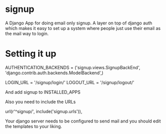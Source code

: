 signup
======

A Django App for doing email only signup. A layer on top of django auth which makes it easy to set up a system
where people just use their email as the mail way to login.

Setting it up
=============

AUTHENTICATION_BACKENDS = ('signup.views.SignupBackEnd', 'django.contrib.auth.backends.ModelBackend',)

LOGIN_URL = '/signup/login/'
LOGOUT_URL = '/signup/logout/'

And add signup to INSTALLED_APPS

Also you need to include the URLs

  url(r'^signup/', include('signup.urls')),

Your django server needs to be configured to send mail and you should edit the templates to your liking.

